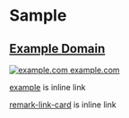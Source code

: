 # Sample

<div class="rlb-container">
  <div class="rlb-content">
    <div class="rlb-info">
      <h2 class="rlb-title">
        <a rel="noopener noreferrer" href="https://example.com" class="rlb-title-link">
          Example Domain
        </a>
      </h2>
    </div>
  </div>
  <div class="rlb-footer">
    <a rel="noopener noreferrer" href="https://example.com" class="rlb-footer-link">
      <img alt="example.com" src="https://www.google.com/s2/favicons?domain=https://example.com" class="rlb-favicon">
      example.com
    </a>
  </div>
</div>

[example](http://example.com/) is inline link

[remark-link-card](https://www.npmjs.com/package/remark-link-card) is inline link
